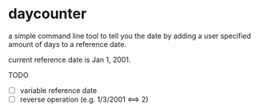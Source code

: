 # daycounter
a simple command line tool to tell you the date by adding a user specified amount of days to a reference date.

current reference date is Jan 1, 2001.

TODO
- [ ] variable reference date
- [ ] reverse operation (e.g. 1/3/2001 <==> 2)
